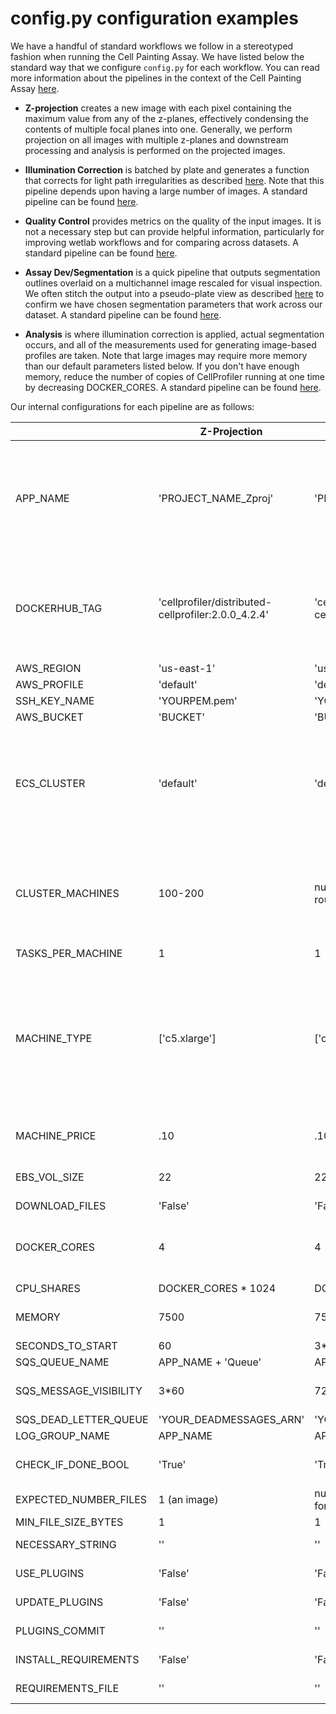 # config.py configuration examples

We have a handful of standard workflows we follow in a stereotyped fashion when running the Cell Painting Assay.
We have listed below the standard way that we configure `config.py` for each workflow.
You can read more information about the pipelines in the context of the Cell Painting Assay [here](https://www.biorxiv.org/content/10.1101/2022.07.13.499171v1.full).

- **Z-projection** creates a new image with each pixel containing the maximum value from any of the z-planes, effectively condensing the contents of multiple focal planes into one.
Generally, we perform projection on all images with multiple z-planes and downstream processing and analysis is performed on the projected images.

- **Illumination Correction** is batched by plate and generates a function that corrects for light path irregularities as described [here](https://onlinelibrary.wiley.com/doi/abs/10.1111/jmi.12178).
Note that this pipeline depends upon having a large number of images.
A standard pipeline can be found [here](https://github.com/broadinstitute/imaging-platform-pipelines/blob/master/JUMP_production/JUMP_illum_LoadData_v1.cppipe).

- **Quality Control** provides metrics on the quality of the input images.
It is not a necessary step but can provide helpful information, particularly for improving wetlab workflows and for comparing across datasets.
A standard pipeline can be found [here](https://github.com/broadinstitute/imaging-platform-pipelines/blob/master/JUMP_production/JUMP_QC_Drag-and-Drop_v1.cppipe).

- **Assay Dev/Segmentation** is a quick pipeline that outputs segmentation outlines overlaid on a multichannel image rescaled for visual inspection.
We often stitch the output into a pseudo-plate view as described [here](https://currentprotocols.onlinelibrary.wiley.com/doi/10.1002/cpz1.89) to confirm we have chosen segmentation parameters that work across our dataset.
A standard pipeline can be found [here](https://github.com/broadinstitute/imaging-platform-pipelines/blob/master/JUMP_production/JUMP_segment_LoadData_v1.cppipe).

- **Analysis** is where illumination correction is applied, actual segmentation occurs, and all of the measurements used for generating image-based profiles are taken.
Note that large images may require more memory than our default parameters listed below.
If you don't have enough memory, reduce the number of copies of CellProfiler running at one time by decreasing DOCKER_CORES.
A standard pipeline can be found [here](https://github.com/broadinstitute/imaging-platform-pipelines/blob/master/JUMP_production/JUMP_analysis_v3.cppipe).

Our internal configurations for each pipeline are as follows:

|   | Z-Projection | Illumination Correction | Quality Control | Assay Dev | Analysis | Notes |
|---|---|---|---|---|---|---|
| APP_NAME | 'PROJECT_NAME_Zproj' |'PROJECT_NAME_Illum' | 'PROJECT_NAME_QC' |' PROJECT_NAME_AssayDev' | 'PROJECT_NAME_Analysis' | If the PROJECT_NAME is excessively long you can enter a truncated version of it here but you will need to be careful to use the correct version in subsequent steps in the protocol. (e.g. 2021_06_08_WCPC_Zproj) |
| DOCKERHUB_TAG | 'cellprofiler/distributed-cellprofiler:2.0.0_4.2.4' | 'cellprofiler/distributed-cellprofiler:2.0.0_4.2.4' | 'cellprofiler/distributed-cellprofiler:2.0.0_4.2.4' | 'cellprofiler/distributed-cellprofiler:2.0.0_4.2.4' | 'cellprofiler/distributed-cellprofiler:2.0.0_4.2.4' | Ensure the CP tag number matches the version of CellProfiler for your pipeline (can easily see by opening the pipeline in a text editor and looking for the 3rd line “DateRevision: 413”). |
| AWS_REGION | 'us-east-1' | 'us-east-1' | 'us-east-1' | 'us-east-1' | 'us-east-1' |  |
| AWS_PROFILE | 'default' | 'default' | 'default' | 'default' | 'default' |  |
| SSH_KEY_NAME | 'YOURPEM.pem' | 'YOURPEM.pem' | 'YOURPEM.pem' | 'YOURPEM.pem' | 'YOURPEM.pem' |   |
| AWS_BUCKET | 'BUCKET' | 'BUCKET' | 'BUCKET' | 'BUCKET' | 'BUCKET' |   |
| ECS_CLUSTER | 'default' | 'default' | 'default' | 'default' | 'default' | Most of the time we all just use the default cluster but if there are multiple jobs being run at once you can create your own cluster by changing default to YOURNAME so that the correct dockers go on the correct machines. |
| CLUSTER_MACHINES | 100-200 | number of plates / CPUs and rounded up | 25-100 | 25-100 | 100-200 | AWS has limits on the number of machines you can request at a time. 200 is generally the largest we request for a single job to ensure there is some capacity for other users in the team. |
| TASKS_PER_MACHINE | 1 | 1 | 1 | 1 | 1 |  |
| MACHINE_TYPE | ['c5.xlarge'] | ['c5.xlarge'] | ['c5.xlarge'] | ['c5.xlarge'] | ['c5.xlarge'] | Historically we have used m4.xlarge and then m5.xlarge however very recently we have been having a hard time getting m class machines so we have switched to c class. Note that they have different memory sizes so you need to make sure MEMORY is set correctly if changing between classes. |
| MACHINE_PRICE | .10 | .10 | .10 | .10 | .10 | Will be different for different size/classes of machines. |
| EBS_VOL_SIZE | 22 | 22 | 22 | 22 | 22 | You might need to make this larger if you set DOWNLOAD_FILES = True  |
| DOWNLOAD_FILES | 'False' | 'False' | 'False' | 'False' | 'False' |   |
| DOCKER_CORES | 4 | 4 | 4 | 4  | 3 | If using c class machines and large images (2k + pixels) then you might need to reduce this number. |
| CPU_SHARES | DOCKER_CORES * 1024 | DOCKER_CORES * 1024 | DOCKER_CORES * 1024 | DOCKER_CORES * 1024 | DOCKER_CORES * 1024 | We never change this. |
| MEMORY | 7500 | 7500 | 7500 | 7500 | 7500 | This must match your machine type. m class use 15000, c class use 7500. |
| SECONDS_TO_START | 60  | 3*60 | 60 | 3*60 | 3*60 |  |
| SQS_QUEUE_NAME | APP_NAME + 'Queue' | APP_NAME + 'Queue' | APP_NAME + 'Queue' | APP_NAME + 'Queue' | APP_NAME + 'Queue' | We never change this. |
| SQS_MESSAGE_VISIBILITY | 3*60 | 720*60 | 15*60 | 10*60 | 120*60 | About how long you expect a job to take * 1.5 in seconds |
| SQS_DEAD_LETTER_QUEUE | 'YOUR_DEADMESSAGES_ARN' | 'YOUR_DEADMESSAGES_ARN' | 'YOUR_DEADMESSAGES_ARN' | 'YOUR_DEADMESSAGES_ARN' |'YOUR_DEADMESSAGES_ARN' |   |
| LOG_GROUP_NAME | APP_NAME | APP_NAME | APP_NAME | APP_NAME |APP_NAME | We never change this. |
| CHECK_IF_DONE_BOOL | 'True' | 'True' | 'True' | 'True' | 'True' | Can be turned off if wanting to overwrite old data. |
| EXPECTED_NUMBER_FILES | 1 (an image) | number channels + 1 (an .npy for each channel and isdone) | 3 (Experiment.csv, Image.csv, and isdone) | 1 (an image) | 5 (Experiment, Image, Cells, Nuclei, and Cytoplasm .csvs) | Better to underestimate than overestimate. |
| MIN_FILE_SIZE_BYTES | 1 | 1 | 1 | 1 | 1 | Count files of any size. |
| NECESSARY_STRING | '' | '' | '' | '' | '' |  Not necessary for standard workflows. |
| USE_PLUGINS | 'False' | 'False' | 'False' | 'False' | 'False' |  Not necessary for standard workflows. |
| UPDATE_PLUGINS | 'False' | 'False' | 'False' | 'False' | 'False' |  Not necessary for standard workflows. |
| PLUGINS_COMMIT | '' | '' | '' | '' | '' |  Not necessary for standard workflows. |
| INSTALL_REQUIREMENTS | 'False' | 'False' | 'False' | 'False' | 'False' |  Not necessary for standard workflows. |
| REQUIREMENTS_FILE | '' | '' | '' | '' | '' |  Not necessary for standard workflows. |
